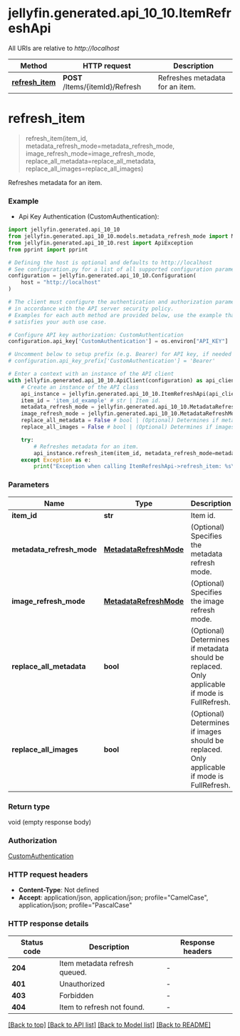 # jellyfin.generated.api_10_10.ItemRefreshApi

All URIs are relative to *http://localhost*

Method | HTTP request | Description
------------- | ------------- | -------------
[**refresh_item**](ItemRefreshApi.md#refresh_item) | **POST** /Items/{itemId}/Refresh | Refreshes metadata for an item.


# **refresh_item**
> refresh_item(item_id, metadata_refresh_mode=metadata_refresh_mode, image_refresh_mode=image_refresh_mode, replace_all_metadata=replace_all_metadata, replace_all_images=replace_all_images)

Refreshes metadata for an item.

### Example

* Api Key Authentication (CustomAuthentication):

```python
import jellyfin.generated.api_10_10
from jellyfin.generated.api_10_10.models.metadata_refresh_mode import MetadataRefreshMode
from jellyfin.generated.api_10_10.rest import ApiException
from pprint import pprint

# Defining the host is optional and defaults to http://localhost
# See configuration.py for a list of all supported configuration parameters.
configuration = jellyfin.generated.api_10_10.Configuration(
    host = "http://localhost"
)

# The client must configure the authentication and authorization parameters
# in accordance with the API server security policy.
# Examples for each auth method are provided below, use the example that
# satisfies your auth use case.

# Configure API key authorization: CustomAuthentication
configuration.api_key['CustomAuthentication'] = os.environ["API_KEY"]

# Uncomment below to setup prefix (e.g. Bearer) for API key, if needed
# configuration.api_key_prefix['CustomAuthentication'] = 'Bearer'

# Enter a context with an instance of the API client
with jellyfin.generated.api_10_10.ApiClient(configuration) as api_client:
    # Create an instance of the API class
    api_instance = jellyfin.generated.api_10_10.ItemRefreshApi(api_client)
    item_id = 'item_id_example' # str | Item id.
    metadata_refresh_mode = jellyfin.generated.api_10_10.MetadataRefreshMode() # MetadataRefreshMode | (Optional) Specifies the metadata refresh mode. (optional)
    image_refresh_mode = jellyfin.generated.api_10_10.MetadataRefreshMode() # MetadataRefreshMode | (Optional) Specifies the image refresh mode. (optional)
    replace_all_metadata = False # bool | (Optional) Determines if metadata should be replaced. Only applicable if mode is FullRefresh. (optional) (default to False)
    replace_all_images = False # bool | (Optional) Determines if images should be replaced. Only applicable if mode is FullRefresh. (optional) (default to False)

    try:
        # Refreshes metadata for an item.
        api_instance.refresh_item(item_id, metadata_refresh_mode=metadata_refresh_mode, image_refresh_mode=image_refresh_mode, replace_all_metadata=replace_all_metadata, replace_all_images=replace_all_images)
    except Exception as e:
        print("Exception when calling ItemRefreshApi->refresh_item: %s\n" % e)
```



### Parameters


Name | Type | Description  | Notes
------------- | ------------- | ------------- | -------------
 **item_id** | **str**| Item id. | 
 **metadata_refresh_mode** | [**MetadataRefreshMode**](.md)| (Optional) Specifies the metadata refresh mode. | [optional] 
 **image_refresh_mode** | [**MetadataRefreshMode**](.md)| (Optional) Specifies the image refresh mode. | [optional] 
 **replace_all_metadata** | **bool**| (Optional) Determines if metadata should be replaced. Only applicable if mode is FullRefresh. | [optional] [default to False]
 **replace_all_images** | **bool**| (Optional) Determines if images should be replaced. Only applicable if mode is FullRefresh. | [optional] [default to False]

### Return type

void (empty response body)

### Authorization

[CustomAuthentication](README.md#CustomAuthentication)

### HTTP request headers

 - **Content-Type**: Not defined
 - **Accept**: application/json, application/json; profile="CamelCase", application/json; profile="PascalCase"

### HTTP response details

| Status code | Description | Response headers |
|-------------|-------------|------------------|
**204** | Item metadata refresh queued. |  -  |
**401** | Unauthorized |  -  |
**403** | Forbidden |  -  |
**404** | Item to refresh not found. |  -  |

[[Back to top]](#) [[Back to API list]](README.md#documentation-for-api-endpoints) [[Back to Model list]](README.md#documentation-for-models) [[Back to README]](README.md)

